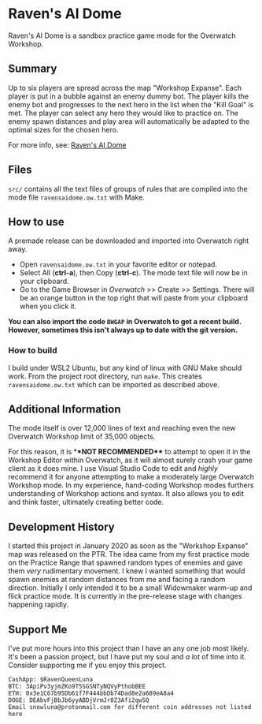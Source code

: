 # Raven's AI Dome

Raven's AI Dome is a sandbox practice game mode for the Overwatch
Workshop.

## Summary

Up to six players are spread across the map "Workshop Expanse". Each player is
put in a bubble against an enemy dummy bot. The player kills the enemy bot and
progresses to the next hero in the list when the "Kill Goal" is met. The player
can select any hero they would like to practice on. The enemy spawn distances
and play area will automatically be adapted to the optimal sizes for the chosen
hero.

For more info, see:
[Raven's AI Dome](https://snowlune.github.io/RavensAIDome/)

## Files

`src/` contains all the text files of groups of rules that are compiled into the
mode file `ravensaidome.ow.txt` with Make.

## How to use

A premade release can be downloaded and imported into Overwatch right away.

-  Open `ravensaidome.ow.txt` in your favorite editor or notepad.
-  Select All (**ctrl-a**), then Copy (**ctrl-c**). The mode text file will now
   be in your clipboard.
-  Go to the Game Browser in _Overwatch_ >> Create >> Settings. There will be an
   orange button in the top right that will paste from your clipboard when you
   click it.

**You can also import the code **`BWGAP`** in Overwatch to get a recent build.
However, sometimes this isn't always up to date with the git version.**

### How to build

I build under WSL2 Ubuntu, but any kind of linux with GNU Make should work. From
the project root directory, run `make`. This creates `ravensaidome.ow.txt` which can be
imported as described above.

## Additional Information

The mode itself is over 12,000 lines of text and reaching even the new Overwatch
Workshop limit of 35,000 objects.

For this reason, it is \***\*NOT RECOMMENDED\*\*** to attempt to open it in the
Workshop Editor within Overwatch, as it will almost surely crash your game
client as it does mine. I use Visual Studio Code to edit and _highly_ recommend
it for anyone attempting to make a moderately large Overwatch Workshop mode. In
my experience, hand-coding Workshop modes furthers understanding of Workshop
actions and syntax. It also allows you to edit and think faster, ultimately
creating better code.

## Development History

I started this project in January 2020 as soon as the "Workshop Expanse" map was
released on the PTR. The idea came from my first practice mode on the Practice
Range that spawned random types of enemies and gave them _very_ rudimentary
movement. I knew I wanted something that would spawn enemies at random distances
from me and facing a random direction. Initially I only intended it to be a
small Widowmaker warm-up and flick practice mode. It is currently in the
pre-release stage with changes happening rapidly.

## Support Me

I've put more hours into this project than I have an any one job most likely.
It's been a passion project, but I have put my soul and _a lot_ of time into it.
Consider supporting me if you enjoy this project.

<pre><code>CashApp: $RavenQueenLuna
BTC: 3ApiPv3yjmZKo9T5SGSNTyNQVyPthobBEE
ETH: 0x3e1C67b95Db61f7F444bbDb74Dad8e2a689eA8a4
DOGE: DEAbvFjBbJb6yyABDjVrmJr8Z3Afi2qwSQ
Email snowluna@protonmail.com for different coin addresses not listed here</code></pre>
